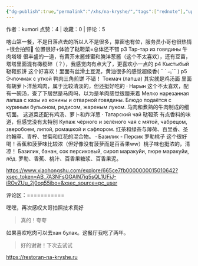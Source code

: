 ```yaml
---
{"dg-publish":true,"permalink":"/xhs/na-kryshe/","tags":["rednote"],"updated":"2025-03-17T21:40:19.901+08:00"}
---
```


作者：kumori
点赞：4   |   收藏：0   |   评论：5

喀山第一餐，不是日落点去的所以人不是很多，靠窗也有位，服务员小哥也很热情+很会拍照🤣
位置很好+体验了鞑靼菜=总体还不错
p3 Тар-тар из говядины 牛肉塔塔 很丰盛的一道，有黄芥末酱蜂蜜和腌洋葱酱（这个不太喜欢），还有豆苗，塔塔里面混有橄榄碎（？），我感觉肉有点大了，更喜欢小一点的
p4 Кыстыбый 鞑靼煎饼 这个好喜欢！里面有丝滑土豆泥，黄油很多的感觉超级香(  ˶ ´﹃`˵  )
p5 Эчпочмак с уткой 鸭肉三角煎饼 不错！
Токмач (лапша) 其实就是鸡汤面 里面有胡萝卜洋葱鸡肉，属于比较清淡的，但还挺好吃的
· Нарын 这个不太喜欢，配有一碗汤，查了下居然是马肉吗，以为是羊肉感觉很膻来着 Мелко нарезанная лапша с казы из конины и отварной говядины. Блюдо подаётся с куриным бульоном, редисом, жареным луком. 马肉和煮熟的牛肉制成的细切面。 这道菜还配有鸡汤、萝卜和炸洋葱
· Татарский чай 鞑靼茶 有点香料的味道，但感觉没有太特别
Купаж чёрного и зелёного чая с мятой, чабрецом, зверобоем, липой, ромашкой и сафлором. 红茶和绿茶与薄荷、百里香、圣约翰草、青柠、甘菊和红花的混合物。
· Базилик - Персик 罗勒桃子 这个很好喝！香蕉和菠萝味比较浓（但好像没有菠萝而是百香果ww）桃子味也挺浓的，清凉！ Базилик, банан, сок персиковый, сироп маракуйи, пюре маракуйи, лёд. 罗勒、香蕉、桃汁、百香果糖浆、百香果泥。

https://www.xiaohongshu.com/explore/665ce7fb0000000015010642?xsec_token=AB_7A3NFsGGAlN7iq5sQL1UFiJ-iROvZUu_2j0oq55ibo=&xsec_source=pc_user

评论区：===========

嘿嘿，再次感叹大哥拍照技术真好

> 真的！夸夸

如果喜欢吃肉可以去хан булак。这餐厅我吃了两年。

> 好的谢谢！下次去试试

https://restoran-na-kryshe.ru